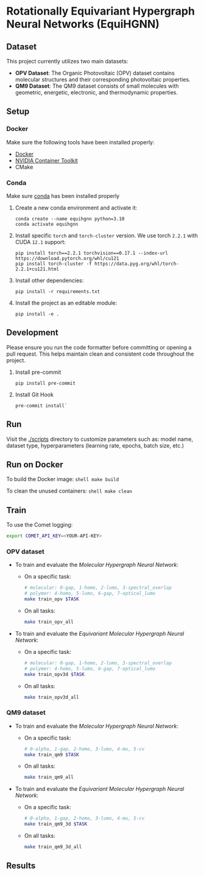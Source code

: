 # Rotationally Equivariant Hypergraph Neural Networks (EquiHGNN)

## Dataset

This project currently utilizes two main datasets:

- **OPV Dataset**: The Organic Photovoltaic (OPV) dataset contains molecular structures and their corresponding photovoltaic properties.
- **QM9 Dataset**: The QM9 dataset consists of small molecules with geometric, energetic, electronic, and thermodynamic properties.

## Setup

### Docker

Make sure the following tools have been installed properly:

- [Docker](https://docs.docker.com/engine/install/)
- [NVIDIA Container Toolkit](https://docs.nvidia.com/datacenter/cloud-native/container-toolkit/latest/install-guide.html)
- CMake

### Conda

Make sure [conda](https://docs.anaconda.com/miniconda/miniconda-install/) has been installed properly

1. Create a new conda environment and activate it:

   ```shell
   conda create --name equihgnn python=3.10
   conda activate equihgnn
   ```

2. Install specific `torch` and `torch-cluster` version. We use torch `2.2.1` with CUDA `12.1` support:

   ```shell
   pip install torch==2.2.1 torchvision==0.17.1 --index-url https://download.pytorch.org/whl/cu121
   pip install torch-cluster -f https://data.pyg.org/whl/torch-2.2.1+cu121.html
   ```

3. Install other dependencies:

   ```shell
   pip install -r requirements.txt
   ```

4. Install the project as an editable module:
   ```shell
   pip install -e .
   ```

## Development

Please ensure you run the code formatter before committing or opening a pull request. This helps maintain clean and consistent code throughout the project.

1. Install pre-commit

   ```shell
   pip install pre-commit
   ```

2. Install Git Hook
   ```shell
   pre-commit install`
   ```

## Run

Visit the [./scripts](./scripts) directory to customize parameters such as: model name, dataset type, hyperparameters (learning rate, epochs, batch size, etc.)

## Run on Docker

To build the Docker image:
`shell make build `

To clean the unused containers:
`shell make clean `

## Train

To use the Comet logging:

```bash
export COMET_API_KEY=<YOUR-API-KEY>
```

### OPV dataset

- To train and evaluate the _Molecular Hypergraph Neural Network_:

  - On a specific task:

    ```bash
    # molecular: 0-gap, 1-homo, 2-lumo, 3-spectral_overlap
    # polymer: 4-homo, 5-lumo, 6-gap, 7-optical_lumo
    make train_opv $TASK
    ```

  - On all tasks:
    ```bash
    make train_opv_all
    ```

- To train and evaluate the _Equivariant Molecular Hypergraph Neural Network_:

  - On a specific task:

    ```bash
    # molecular: 0-gap, 1-homo, 2-lumo, 3-spectral_overlap
    # polymer: 4-homo, 5-lumo, 6-gap, 7-optical_lumo
    make train_opv3d $TASK
    ```

  - On all tasks:
    ```bash
    make train_opv3d_all
    ```

### QM9 dataset

- To train and evaluate the _Molecular Hypergraph Neural Network_:

  - On a specific task:

    ```bash
    # 0-alpha, 1-gap, 2-homo, 3-lumo, 4-mu, 5-cv
    make train_qm9 $TASK
    ```

  - On all tasks:
    ```bash
    make train_qm9_all
    ```

- To train and evaluate the _Equivariant Molecular Hypergraph Neural Network_:

  - On a specific task:

    ```bash
    # 0-alpha, 1-gap, 2-homo, 3-lumo, 4-mu, 5-cv
    make train_qm9_3d $TASK
    ```

  - On all tasks:
    ```bash
    make train_qm9_3d_all
    ```

## Results
